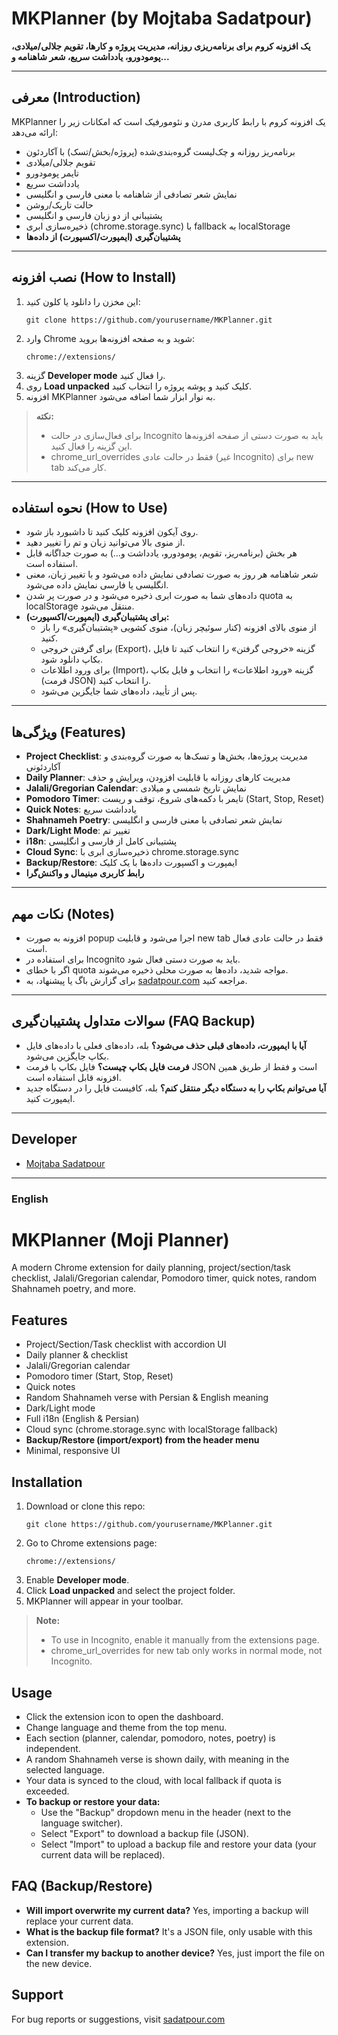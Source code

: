 # MKPlanner (by Mojtaba Sadatpour)

**یک افزونه کروم برای برنامه‌ریزی روزانه، مدیریت پروژه و کارها، تقویم جلالی/میلادی، پومودورو، یادداشت سریع، شعر شاهنامه و...**

---

## معرفی (Introduction)

MKPlanner یک افزونه کروم با رابط کاربری مدرن و نئومورفیک است که امکانات زیر را ارائه می‌دهد:
- برنامه‌ریز روزانه و چک‌لیست گروه‌بندی‌شده (پروژه/بخش/تسک) با آکاردئون
- تقویم جلالی/میلادی
- تایمر پومودورو
- یادداشت سریع
- نمایش شعر تصادفی از شاهنامه با معنی فارسی و انگلیسی
- حالت تاریک/روشن
- پشتیبانی از دو زبان فارسی و انگلیسی
- ذخیره‌سازی ابری (chrome.storage.sync) با fallback به localStorage
- **پشتیبان‌گیری (ایمپورت/اکسپورت) از داده‌ها**

---

## نصب افزونه (How to Install)

1. این مخزن را دانلود یا کلون کنید:
   ```
   git clone https://github.com/yourusername/MKPlanner.git
   ```
2. وارد Chrome شوید و به صفحه افزونه‌ها بروید:
   ```
   chrome://extensions/
   ```
3. گزینه **Developer mode** را فعال کنید.
4. روی **Load unpacked** کلیک کنید و پوشه پروژه را انتخاب کنید.
5. افزونه MKPlanner به نوار ابزار شما اضافه می‌شود.

> **نکته:**
> - برای فعال‌سازی در حالت Incognito باید به صورت دستی از صفحه افزونه‌ها این گزینه را فعال کنید.
> - chrome_url_overrides فقط در حالت عادی (غیر Incognito) برای new tab کار می‌کند.

---

## نحوه استفاده (How to Use)

- روی آیکون افزونه کلیک کنید تا داشبورد باز شود.
- از منوی بالا می‌توانید زبان و تم را تغییر دهید.
- هر بخش (برنامه‌ریز، تقویم، پومودورو، یادداشت و...) به صورت جداگانه قابل استفاده است.
- شعر شاهنامه هر روز به صورت تصادفی نمایش داده می‌شود و با تغییر زبان، معنی انگلیسی یا فارسی نمایش داده می‌شود.
- داده‌های شما به صورت ابری ذخیره می‌شود و در صورت پر شدن quota به localStorage منتقل می‌شود.
- **برای پشتیبان‌گیری (ایمپورت/اکسپورت):**
  - از منوی بالای افزونه (کنار سوئیچر زبان)، منوی کشویی «پشتیبان‌گیری» را باز کنید.
  - برای گرفتن خروجی (Export)، گزینه «خروجی گرفتن» را انتخاب کنید تا فایل بکاپ دانلود شود.
  - برای ورود اطلاعات (Import)، گزینه «ورود اطلاعات» را انتخاب و فایل بکاپ (فرمت JSON) را انتخاب کنید.
  - پس از تأیید، داده‌های شما جایگزین می‌شود.

---

## ویژگی‌ها (Features)

- **Project Checklist**: مدیریت پروژه‌ها، بخش‌ها و تسک‌ها به صورت گروه‌بندی و آکاردئونی
- **Daily Planner**: مدیریت کارهای روزانه با قابلیت افزودن، ویرایش و حذف
- **Jalali/Gregorian Calendar**: نمایش تاریخ شمسی و میلادی
- **Pomodoro Timer**: تایمر با دکمه‌های شروع، توقف و ریست (Start, Stop, Reset)
- **Quick Notes**: یادداشت سریع
- **Shahnameh Poetry**: نمایش شعر تصادفی با معنی فارسی و انگلیسی
- **Dark/Light Mode**: تغییر تم
- **i18n**: پشتیبانی کامل از فارسی و انگلیسی
- **Cloud Sync**: ذخیره‌سازی ابری با chrome.storage.sync
- **Backup/Restore**: ایمپورت و اکسپورت داده‌ها با یک کلیک
- **رابط کاربری مینیمال و واکنش‌گرا**

---

## نکات مهم (Notes)
- افزونه به صورت popup اجرا می‌شود و قابلیت new tab فقط در حالت عادی فعال است.
- برای استفاده در Incognito باید به صورت دستی فعال شود.
- اگر با خطای quota مواجه شدید، داده‌ها به صورت محلی ذخیره می‌شوند.
- برای گزارش باگ یا پیشنهاد، به [sadatpour.com](https://sadatpour.com) مراجعه کنید.

---

## سوالات متداول پشتیبان‌گیری (FAQ Backup)
- **آیا با ایمپورت، داده‌های قبلی حذف می‌شود؟**
  بله، داده‌های فعلی با داده‌های فایل بکاپ جایگزین می‌شود.
- **فرمت فایل بکاپ چیست؟**
  فایل بکاپ با فرمت JSON است و فقط از طریق همین افزونه قابل استفاده است.
- **آیا می‌توانم بکاپ را به دستگاه دیگر منتقل کنم؟**
  بله، کافیست فایل را در دستگاه جدید ایمپورت کنید.

---

## Developer
- [Mojtaba Sadatpour](https://sadatpour.com)

---

### English

# MKPlanner (Moji Planner)
A modern Chrome extension for daily planning, project/section/task checklist, Jalali/Gregorian calendar, Pomodoro timer, quick notes, random Shahnameh poetry, and more.

## Features
- Project/Section/Task checklist with accordion UI
- Daily planner & checklist
- Jalali/Gregorian calendar
- Pomodoro timer (Start, Stop, Reset)
- Quick notes
- Random Shahnameh verse with Persian & English meaning
- Dark/Light mode
- Full i18n (English & Persian)
- Cloud sync (chrome.storage.sync with localStorage fallback)
- **Backup/Restore (import/export) from the header menu**
- Minimal, responsive UI

## Installation
1. Download or clone this repo:
   ```
   git clone https://github.com/yourusername/MKPlanner.git
   ```
2. Go to Chrome extensions page:
   ```
   chrome://extensions/
   ```
3. Enable **Developer mode**.
4. Click **Load unpacked** and select the project folder.
5. MKPlanner will appear in your toolbar.

> **Note:**
> - To use in Incognito, enable it manually from the extensions page.
> - chrome_url_overrides for new tab only works in normal mode, not Incognito.

## Usage
- Click the extension icon to open the dashboard.
- Change language and theme from the top menu.
- Each section (planner, calendar, pomodoro, notes, poetry) is independent.
- A random Shahnameh verse is shown daily, with meaning in the selected language.
- Your data is synced to the cloud, with local fallback if quota is exceeded.
- **To backup or restore your data:**
  - Use the "Backup" dropdown menu in the header (next to the language switcher).
  - Select "Export" to download a backup file (JSON).
  - Select "Import" to upload a backup file and restore your data (your current data will be replaced).

## FAQ (Backup/Restore)
- **Will import overwrite my current data?**
  Yes, importing a backup will replace your current data.
- **What is the backup file format?**
  It's a JSON file, only usable with this extension.
- **Can I transfer my backup to another device?**
  Yes, just import the file on the new device.

## Support
For bug reports or suggestions, visit [sadatpour.com](https://sadatpour.com) 
